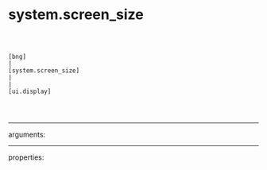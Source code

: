 # system.screen_size

```



[bng]
|
[system.screen_size]
|
|
[ui.display]


            
```
---
arguments:


---
properties:


